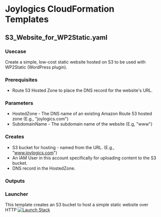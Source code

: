 # Joylogics CloudFormation Templates

## S3_Website_for_WP2Static.yaml
### Usecase
Create a simple, low-cost static website hosted on S3 to be used with WP2Static (WordPress plugin).
### Prerequisites
* Route 53 Hosted Zone to place the DNS record for the website's URL.
### Parameters
* HostedZone - The DNS name of an existing Amazon Route 53 hosted zone (E.g., "joylogics.com")
* SubdomainName - The subdomain name of the website (E.g, "www")
### Creates
* S3 bucket for hosting - named from the URL. (E.g., "www.joylogics.com")
* An IAM User in this account specifically for uploading content to the S3 bucket.
* DNS record in the HostedZone.
### Outputs
### Launcher
This template creates an S3 bucket to host a simple static website over HTTP
[![Launch Stack](https://cdn.rawgit.com/buildkite/cloudformation-launch-stack-button-svg/master/launch-stack.svg)](https://console.aws.amazon.com/cloudformation/home#/stacks/new?stackName=build-s3-website-for-wp2static&templateURL=https://s3.amazonaws.com/my-great-stack.json)


